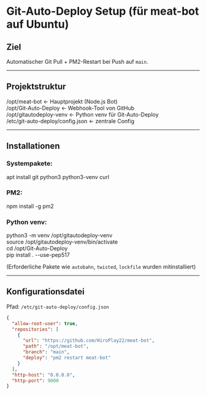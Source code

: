 # Git-Auto-Deploy Setup (für meat-bot auf Ubuntu)

## Ziel
Automatischer Git Pull + PM2-Restart bei Push auf `main`.

---

## Projektstruktur

/opt/meat-bot              ← Hauptprojekt (Node.js Bot)  
/opt/Git-Auto-Deploy       ← Webhook-Tool von GitHub  
/opt/gitautodeploy-venv    ← Python venv für Git-Auto-Deploy  
/etc/git-auto-deploy/config.json  ← zentrale Config

---

## Installationen

### Systempakete:
apt install git python3 python3-venv curl

### PM2:
npm install -g pm2

### Python venv:
python3 -m venv /opt/gitautodeploy-venv  
source /opt/gitautodeploy-venv/bin/activate  
cd /opt/Git-Auto-Deploy  
pip install . --use-pep517

(Erforderliche Pakete wie `autobahn`, `twisted`, `lockfile` wurden mitinstalliert)

---

## Konfigurationsdatei

Pfad: `/etc/git-auto-deploy/config.json`

```json
{
  "allow-root-user": true,
  "repositories": [
    {
      "url": "https://github.com/HiroPlay22/meat-bot",
      "path": "/opt/meat-bot",
      "branch": "main",
      "deploy": "pm2 restart meat-bot"
    }
  ],
  "http-host": "0.0.0.0",
  "http-port": 9000
}
